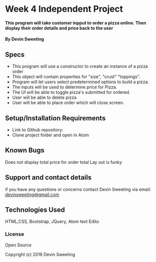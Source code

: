 # Week 4 Independent Project

#### This program will take customer inpput to order a pizza online. Then display their order details and price back to the user

#### By Devin Sweeting

## Specs

* This program will use a constructor to create an instance of a pizza order
* This object will contain properties for "size", "crust" "toppings".
* Program will let users select predetermined options to build a pizza.
* The inputs will be used to determine price for Pizza.
* The UI will be able to toggle pizza's submitted for ordered.
* User will be able to delete pizza
* User will be able to place order which will close screen.

## Setup/Installation Requirements

* Link to Github repository:
* Clone project folder and open in Atom

## Known Bugs

Does not display total price for order total
Lay out is funky

## Support and contact details

if you have any questions or concerns contact Devin Sweeting via email: devinsweeting@gmail.com

## Technologies Used

HTML,CSS, Bootstrap, JQuery, Atom text Edito

### License

Open Source

Copyright (c) 2016 Devin Sweeting
